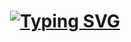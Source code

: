 <h1 align=center><a href="https://git.io/typing-svg"><img src="https://readme-typing-svg.herokuapp.com?font=Roboto+Mono&size=26&color=938AA9&center=true&vCenter=true&lines=LOADING..." alt="Typing SVG" /></a></h1>
